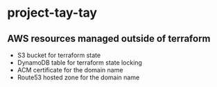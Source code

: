 # project-tay-tay

## AWS resources managed outside of terraform
- S3 bucket for terraform state
- DynamoDB table for terraform state locking
- ACM certificate for the domain name
- Route53 hosted zone for the domain name
